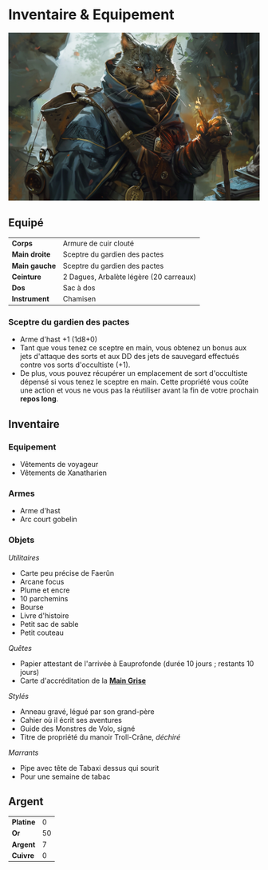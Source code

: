 # Inventaire & Equipement

![Inventaire](./_images/inventaire.png)

## Equipé
|||
|-|-|
|**Corps**|Armure de cuir clouté|
|**Main droite**|Sceptre du gardien des pactes|
|**Main gauche**|Sceptre du gardien des pactes|
|**Ceinture**|2 Dagues, Arbalète légère (20 carreaux)|
|**Dos**|Sac à dos|
|**Instrument**|Chamisen|

### Sceptre du gardien des pactes
* Arme d'hast +1 (1d8+0)
* Tant que vous tenez ce sceptre en main, vous obtenez un bonus aux jets d'attaque des sorts et aux DD des jets de sauvegard effectués contre vos sorts d'occultiste (+1).
* De plus, vous pouvez récupérer un emplacement de sort d'occultiste dépensé si vous tenez le sceptre en main. Cette propriété vous coûte une action et vous ne vous pas la réutiliser avant la fin de votre prochain **repos long**.

## Inventaire

### Equipement
* Vêtements de voyageur
* Vêtements de Xanatharien

### Armes
* Arme d'hast
* Arc court gobelin

### Objets
*Utilitaires*
* Carte peu précise de Faerûn
* Arcane focus
* Plume et encre
* 10 parchemins
* Bourse
* Livre d'histoire
* Petit sac de sable
* Petit couteau

*Quêtes*
* Papier attestant de l'arrivée à Eauprofonde (durée 10 jours ; restants 10 jours)
* Carte d'accréditation de la [**Main Grise**](./AVENTURE/ORGANISATIONS/ForceGrise.md)

*Stylés*
* Anneau gravé, légué par son grand-père
* Cahier où il écrit ses aventures
* Guide des Monstres de Volo, signé
* Titre de propriété du manoir Troll-Crâne, *déchiré*

*Marrants*
* Pipe avec tête de Tabaxi dessus qui sourit
* Pour une semaine de tabac

## Argent
| | |
|-|-|
|**Platine**|0|
|**Or**|50|
|**Argent**|7|
|**Cuivre**|0|